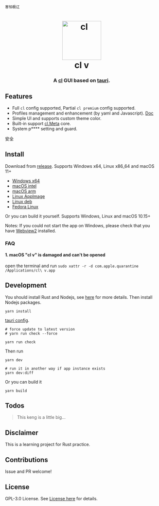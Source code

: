 ```
害怕极辽
```
<h1 align="center">
  <img src="./src/assets/image/logo.png" alt="cl" width="128" />
  <br>
  cl v
  <br>
</h1>

<h3 align="center">
A <a href="https://github.com/Dreamacro/cl">cl</a> GUI based on <a href="https://github.com/tauri-apps/tauri">tauri</a>.
</h3>

## Features

- Full `cl` config supported, Partial `cl premium` config supported.
- Profiles management and enhancement (by yaml and Javascript). [Doc](https://github.com/zzzgydi/cl-v/wiki/%E4%BD%BF%E7%94%A8%E6%8C%87%E5%8D%97)
- Simple UI and supports custom theme color.
- Built-in support [cl.Meta](https://github.com/MetaCubeX/cl.Meta) core.
- System p**** setting and guard.


</details>

安全

</details>

## Install

Download from [release](https://github.com/zzzgydi/cl-v/releases). Supports Windows x64, Linux x86_64 and macOS 11+

- [Windows x64](https://github.com/zzzgydi/cl-v/releases/download/v1.3.8/cl.v_1.3.8_x64_en-US.msi)
- [macOS intel](https://github.com/zzzgydi/cl-v/releases/download/v1.3.8/cl.v_1.3.8_x64.dmg)
- [macOS arm](https://github.com/zzzgydi/cl-v/releases/download/v1.3.8/cl.v_1.3.8_aarch64.dmg)
- [Linux AppImage](https://github.com/zzzgydi/cl-v/releases/download/v1.3.8/cl-v_1.3.8_amd64.AppImage)
- [Linux deb](https://github.com/zzzgydi/cl-v/releases/download/v1.3.8/cl-v_1.3.8_amd64.deb)
- [Fedora Linux](https://github.com/zzzgydi/cl-v/issues/352)

Or you can build it yourself. Supports Windows, Linux and macOS 10.15+

Notes: If you could not start the app on Windows, please check that you have [Webview2](https://developer.microsoft.com/en-us/microsoft-edge/webview2/#download-section) installed.

### FAQ

#### 1. **macOS** "cl v" is damaged and can't be opened

open the terminal and run `sudo xattr -r -d com.apple.quarantine /Applications/cl\ v.app`

## Development

You should install Rust and Nodejs, see [here](https://tauri.app/v1/guides/getting-started/prerequisites) for more details. Then install Nodejs packages.

```shell
yarn install
```

[tauri config](https://tauri.studio/docs/api/config/#tauri.bundle.externalBin).

```shell
# force update to latest version
# yarn run check --force

yarn run check
```

Then run

```shell
yarn dev

# run it in another way if app instance exists
yarn dev:diff
```

Or you can build it

```shell
yarn build
```

## Todos

> This keng is a little big...


## Disclaimer

This is a learning project for Rust practice.

## Contributions

Issue and PR welcome!


## License

GPL-3.0 License. See [License here](./LICENSE) for details.
